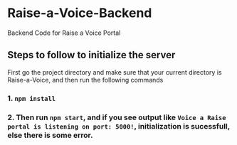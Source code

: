 # Raise-a-Voice-Backend

Backend Code for Raise a Voice Portal

## Steps to follow to initialize the server

First go the project directory and make sure that your current directory is Raise-a-Voice, and then run the following commands

### 1. `npm install`

### 2. Then run `npm start`, and if you see output like `Voice a Raise portal is listening on port: 5000!`, initialization is sucessfull, else there is some error.



